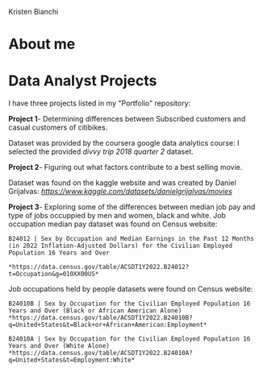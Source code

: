 Kristen Bianchi
# About me
# Data Analyst Projects
I have three projects listed in my "Portfolio" repository:

**Project 1**- Determining differences between Subscribed customers and casual customers of citibikes. 

  Dataset was provided by the coursera google data analytics course: I selected the provided *divvy trip 2018 quarter 2* dataset.

**Project 2**- Figuring out what factors contribute to a best selling movie.

  Dataset was found on the kaggle website and was created by Daniel Grijalvas: *https://www.kaggle.com/datasets/danielgrijalvas/movies*

**Project 3**- Exploring some of the differences between median job pay and type of jobs occuppied by men and women, black and white.
  Job occupation median pay dataset was found on Census website: 
  
    B24012 | Sex by Occupation and Median Earnings in the Past 12 Months (in 2022 Inflation-Adjusted Dollars) for the Civilian Employed Population 16 Years and Over
    
    *https://data.census.gov/table/ACSDT1Y2022.B24012?t=Occupation&g=010XX00US*
  
  Job occupations held by people datasets were found on Census website:
  
    B24010B | Sex by Occupation for the Civilian Employed Population 16 Years and Over (Black or African American Alone)
    *https://data.census.gov/table/ACSDT1Y2022.B24010B?q=United+States&t=Black+or+African+American:Employment*
    
    B24010A | Sex by Occupation for the Civilian Employed Population 16 Years and Over (White Alone)
    *https://data.census.gov/table/ACSDT1Y2022.B24010A?q=United+States&t=Employment:White*




